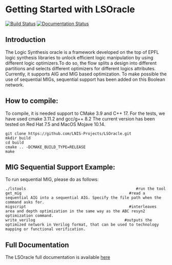 # Getting Started with LSOracle

[![Build Status](https://travis-ci.org/LNIS-Projects/LSOracle.svg?branch=master)](https://travis-ci.org/LNIS-Projects/LSOracle)
[![Documentation Status](https://readthedocs.org/projects/lsoracle/badge/?version=latest)](https://lsoracle.readthedocs.io/en/latest/?badge=latest)

## Introduction

The Logic Synthesis oracle is a framework developed on the top of EPFL logic synthesis libraries to unlock efficient logic manipulation by using different logic optimizers.To do so, the flow splits a design into different partitions and selects different optimizers for different logics attributes.
Currently, it supports AIG and MIG based optimization. 
To make possible the use of sequential MIGs, sequential support has been added on this Boolean network. 

## How to compile: 

To compile, it is needed support to CMake 3.9 and C++ 17. For the tests, we have used cmake 3.11.2 and gcc/g++ 8.2
The current version has been tested on Red Hat 7.5 and MacOS Mojave 10.14.  

```{r, engine='bash', count_lines}
git clone https://github.com/LNIS-Projects/LSOracle.git
mkdir build
cd build
cmake .. -DCMAKE_BUILD_TYPE=RELEASE 
make 
```

## MIG Sequential Support Example: 

To run sequential MIG, please do as follows:

```{r, engine='bash', count_lines}
./lstools                                                #run the tool
get_mig                                               #read a sequential AIG into a sequential AIG. Specify the file path when the command asks for. 
migscript                                             #interleaves area and depth optimization in the same way as the ABC resyn2 optimization command. 
write_verilog                                       #outputs the optimized network in Verilog format, that can be used to technology mapping or functional verification. 
```

## Full Documentation 

The LSOracle full documentation is available [here](https://lsoracle.readthedocs.io/en/latest/?badge=latest)

